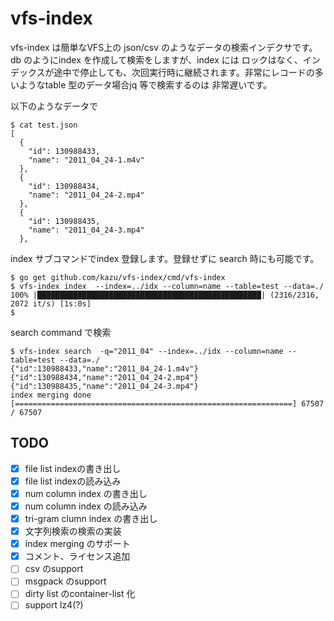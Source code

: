 vfs-index
===================

vfs-index は簡単なVFS上の json/csv のようなデータの検索インデクサです。 db のようにindex を作成して検索をしますが、index には
ロックはなく、インデックスが途中で停止しても、次回実行時に継続されます。非常にレコードの多いようなtable 型のデータ場合jq 等で検索するのは
非常遅いです。


以下のようなデータで
```console
$ cat test.json
[
  {
    "id": 130988433,
    "name": "2011_04_24-1.m4v"
  },
  {
    "id": 130988434,
    "name": "2011_04_24-2.mp4"
  },
  {
    "id": 130988435,
    "name": "2011_04_24-3.mp4"
  },

```

index サブコマンドでindex 登録します。登録せずに search 時にも可能です。

```console 
$ go get github.com/kazu/vfs-index/cmd/vfs-index
$ vfs-index index  --index=../idx --column=name --table=test --data=./
100% |██████████████████████████████████████████████████| (2316/2316, 2072 it/s) [1s:0s]
$
```

search command で検索

```
$ vfs-index search  -q="2011_04" --index=../idx --column=name --table=test --data=./
{"id":130988433,"name":"2011_04_24-1.m4v"}
{"id":130988434,"name":"2011_04_24-2.mp4"}
{"id":130988435,"name":"2011_04_24-3.mp4"}
index merging done [==============================================================] 67507 / 67507
```





## TODO

- [x] file list indexの書き出し
- [x] file list indexの読み込み
- [x] num column index の書き出し
- [x] num column index の読み込み
- [x] tri-gram clumn index の書き出し
- [x] 文字列検索の検索の実装
- [x] index merging のサポート
- [x] コメント、ライセンス追加
- [ ] csv のsupport
- [ ] msgpack のsupport
- [ ] dirty list のcontainer-list 化
- [ ] support lz4(?)